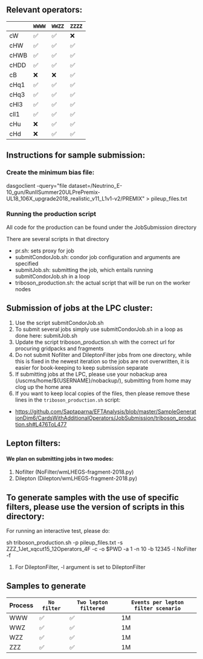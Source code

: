 
## Relevant operators:

|                    | `WWWW` | `WWZZ` | `ZZZZ`  | 
|--------------------|--------|--------|---------|
| cW                 | ✅     | ✅     | ❌      |
| cHW                | ✅     | ✅     | ✅      | 
| cHWB               | ✅     | ✅     | ✅      |
| cHDD               | ✅     | ✅     | ✅      |
| cB                 | ❌     | ❌     | ✅      |
| cHq1               | ✅     | ✅     | ✅      |
| cHq3               | ✅     | ✅     | ✅      |
| cHl3               | ✅     | ✅     | ✅      |
| cll1               | ✅     | ✅     | ✅      |
| cHu                | ❌     | ✅     | ✅      |
| cHd                | ❌     | ✅     | ✅      |

## Instructions for sample submission:

### Create the minimum bias file: 

dasgoclient -query="file dataset=/Neutrino_E-10_gun/RunIISummer20ULPrePremix-UL18_106X_upgrade2018_realistic_v11_L1v1-v2/PREMIX" > pileup_files.txt

### Running the production script

All code for the production can be found under the JobSubmission directory

There are several scripts in that directory

- pr.sh: sets proxy for job
- submitCondorJob.sh: condor job configuration and arguments are specified
- submitJob.sh: submitting the job, which entails running submitCondorJob.sh in a loop
- triboson_production.sh: the actual script that will be run on the worker nodes 

## Submission of jobs at the LPC cluster:

1. Use the script submitCondorJob.sh
2. To submit several jobs simply use submitCondorJob.sh in a loop as done here: submitJob.sh
3. Update the script triboson_production.sh with the correct url for procuring gridpacks and fragments
4. Do not submit Nofilter and DileptonFilter jobs from one directory, while this is fixed in the newest iteration so the jobs are not overwritten, it is easier for book-keeping to keep submission separate
5. If submitting jobs at the LPC, please use your nobackup area (/uscms/home/${USERNAME}/nobackup/), submitting from home may clog up the home area
6. If you want to keep local copies of the files, then please remove these lines in the `triboson_production.sh` script:
- https://github.com/Saptaparna/EFTAnalysis/blob/master/SampleGenerationDim6/CardsWithAdditionalOperators/JobSubmission/triboson_production.sh#L476ToL477 

## Lepton filters:

#### We plan on submitting jobs in two modes:

1. Nofilter (NoFilter/wmLHEGS-fragment-2018.py)
2. Dilepton (Dilepton/wmLHEGS-fragment-2018.py)

## To generate samples with the use of specific filters, please use the version of scripts in this directory: 

For running an interactive test, please do:

sh triboson_production.sh -p pileup_files.txt -s ZZZ_1Jet_xqcut15_12Operators_4F -c -o $PWD -a 1 -n 10 -b 12345 -l NoFilter -f

1. For DileptonFilter, -l argument is set to DileptonFilter

## Samples to generate


| Process            | `No filter` | `Two lepton filtered` |   `Events per lepton filter scenario` |
|--------------------|-------------|-----------------------|---------------------------------------|
| WWW                | ✅          | ✅                    |             1M		           |	
| WWZ                | ✅          | ✅                    |             1M	                   |
| WZZ                | ✅          | ✅                    |             1M		           |
| ZZZ                | ✅          | ✅                    |             1M	                   |


